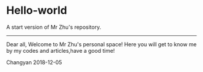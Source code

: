 # Hello-world
A start version of Mr Zhu's repository.

--------------------------------
Dear all,
Welcome to Mr Zhu's personal space!
Here you will get to know me by my codes and articles,have a good time!

Changyan
2018-12-05
